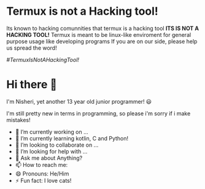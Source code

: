 # Termux is not a Hacking tool!

Its known to hacking comunnities that termux is a hacking tool
**ITS IS NOT A HACKING TOOL!**
Termux is meant to be linux-like enviroment for general purpose usage like developing programs
If you are on our side, please help us spread the word!

*#TermuxIsNotAHackingTool!*

#
# Hi there 👋







I'm Nisheri, yet another 13 year old junior programmer! 😃

I'm still pretty new in terms in programming, so please i'm sorry if i make mistakes!
<!--Here are some ideas to get you started:-->

- 🔭 I’m currently working on ...
- 🌱 I’m currently learning kotlin, C and Python!
- 👯 I’m looking to collaborate on ...
- 🤔 I’m looking for help with ...
- 💬 Ask me about Anything? 
- 📫 How to reach me: 
- 😄 Pronouns: He/Him
- ⚡ Fun fact: I love cats!


<!--
**nisheri-ascar/nisheri-ascar** is a ✨ _special_ ✨ repository because its `README.md` (this file) appears on your GitHub profile.


-->

